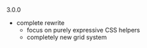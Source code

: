 3.0.0

- complete rewrite
  - focus on purely expressive CSS helpers
  - completely new grid system
